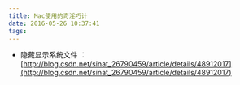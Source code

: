 ```yaml
---
title: Mac使用的奇淫巧计
date: 2016-05-26 10:37:41
tags:
---
```


 - 隐藏显示系统文件 ：[http://blog.csdn.net/sinat_26790459/article/details/48912017](http://blog.csdn.net/sinat_26790459/article/details/48912017)